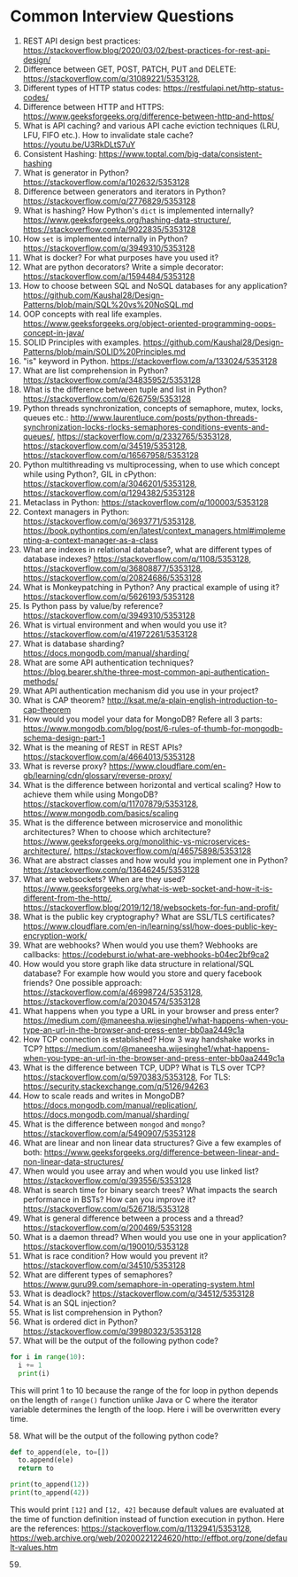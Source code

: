 # Common Interview Questions

1. REST API design best practices: https://stackoverflow.blog/2020/03/02/best-practices-for-rest-api-design/
2. Difference between GET, POST, PATCH, PUT and DELETE: https://stackoverflow.com/q/31089221/5353128, 
3. Different types of HTTP status codes: https://restfulapi.net/http-status-codes/
4. Difference between HTTP and HTTPS: https://www.geeksforgeeks.org/difference-between-http-and-https/
5. What is API caching? and various API cache eviction techniques (LRU, LFU, FIFO etc.). How to invalidate stale cache? https://youtu.be/U3RkDLtS7uY
6. Consistent Hashing: https://www.toptal.com/big-data/consistent-hashing
7. What is generator in Python?  https://stackoverflow.com/a/102632/5353128
8. Difference between generators and iterators in Python? https://stackoverflow.com/q/2776829/5353128
9. What is hashing? How Python's `dict` is implemented internally? https://www.geeksforgeeks.org/hashing-data-structure/, https://stackoverflow.com/a/9022835/5353128
10. How `set` is implemented internally in Python? https://stackoverflow.com/q/3949310/5353128
11. What is docker? For what purposes have you used it?
12. What are python decorators? Write a simple decorator: https://stackoverflow.com/a/1594484/5353128
13. How to choose between SQL and NoSQL databases for any application? https://github.com/Kaushal28/Design-Patterns/blob/main/SQL%20vs%20NoSQL.md
14. OOP concepts with real life examples. https://www.geeksforgeeks.org/object-oriented-programming-oops-concept-in-java/
15. SOLID Principles with examples. https://github.com/Kaushal28/Design-Patterns/blob/main/SOLID%20Principles.md
16. "is" keyword in Python. https://stackoverflow.com/a/133024/5353128
17. What are list comprehension in Python? https://stackoverflow.com/a/34835952/5353128
18. What is the difference between tuple and list in Python? https://stackoverflow.com/q/626759/5353128
19. Python threads synchronization, concepts of semaphore, mutex, locks, queues etc.: http://www.laurentluce.com/posts/python-threads-synchronization-locks-rlocks-semaphores-conditions-events-and-queues/, https://stackoverflow.com/q/2332765/5353128, https://stackoverflow.com/q/34519/5353128, https://stackoverflow.com/q/16567958/5353128
20. Python multithreading vs multiprocessing, when to use which concept while using Python?, GIL in cPython: https://stackoverflow.com/a/3046201/5353128, https://stackoverflow.com/q/1294382/5353128
21. Metaclass in Python: https://stackoverflow.com/q/100003/5353128
22. Context managers in Python: https://stackoverflow.com/q/3693771/5353128, https://book.pythontips.com/en/latest/context_managers.html#implementing-a-context-manager-as-a-class
23. What are indexes in relational database?, what are different types of database indexes? https://stackoverflow.com/q/1108/5353128, https://stackoverflow.com/q/36808877/5353128, https://stackoverflow.com/q/20824686/5353128
24. What is Monkeypatching in Python? Any practical example of using it?  https://stackoverflow.com/q/5626193/5353128
25. Is Python pass by value/by reference? https://stackoverflow.com/q/3949310/5353128
26. What is virtual environment and when would you use it? https://stackoverflow.com/q/41972261/5353128
27. What is database sharding? https://docs.mongodb.com/manual/sharding/
28. What are some API authentication techniques? https://blog.bearer.sh/the-three-most-common-api-authentication-methods/
29. What API authentication mechanism did you use in your project?
30. What is CAP theorem? http://ksat.me/a-plain-english-introduction-to-cap-theorem
31. How would you model your data for MongoDB? Refere all 3 parts: https://www.mongodb.com/blog/post/6-rules-of-thumb-for-mongodb-schema-design-part-1
32. What is the meaning of REST in REST APIs? https://stackoverflow.com/a/4664013/5353128
33. What is reverse proxy? https://www.cloudflare.com/en-gb/learning/cdn/glossary/reverse-proxy/
34. What is the difference between horizontal and vertical scaling? How to achieve them while using MongoDB? https://stackoverflow.com/q/11707879/5353128, https://www.mongodb.com/basics/scaling
35. What is the difference between microservice and monolithic architectures? When to choose which architecture? https://www.geeksforgeeks.org/monolithic-vs-microservices-architecture/, https://stackoverflow.com/q/46575898/5353128
36. What are abstract classes and how would you implement one in Python? https://stackoverflow.com/q/13646245/5353128
37. What are websockets? When are they used? https://www.geeksforgeeks.org/what-is-web-socket-and-how-it-is-different-from-the-http/, https://stackoverflow.blog/2019/12/18/websockets-for-fun-and-profit/
38. What is the public key cryptography? What are SSL/TLS certificates? https://www.cloudflare.com/en-in/learning/ssl/how-does-public-key-encryption-work/
39. What are webhooks? When would you use them? Webhooks are callbacks: https://codeburst.io/what-are-webhooks-b04ec2bf9ca2
40. How would you store graph like data structure in relational/SQL database? For example how would you store and query facebook friends? One possible approach: https://stackoverflow.com/a/46998724/5353128, https://stackoverflow.com/a/20304574/5353128
41. What happens when you type a URL in your browser and press enter? https://medium.com/@maneesha.wijesinghe1/what-happens-when-you-type-an-url-in-the-browser-and-press-enter-bb0aa2449c1a
42. How TCP connection is established? How 3 way handshake works in TCP? https://medium.com/@maneesha.wijesinghe1/what-happens-when-you-type-an-url-in-the-browser-and-press-enter-bb0aa2449c1a
43. What is the difference between TCP, UDP? What is TLS over TCP? https://stackoverflow.com/q/5970383/5353128, For TLS: https://security.stackexchange.com/q/5126/94263
44. How to scale reads and writes in MongoDB? https://docs.mongodb.com/manual/replication/, https://docs.mongodb.com/manual/sharding/
45. What is the difference between `mongod` and `mongo`? https://stackoverflow.com/a/5490907/5353128
46. What are linear and non linear data structures? Give a few examples of both: https://www.geeksforgeeks.org/difference-between-linear-and-non-linear-data-structures/
47. When would you usee array and when would you use linked list? https://stackoverflow.com/q/393556/5353128
48. What is search time for binary search trees? What impacts the search performance in BSTs? How can you improve it? https://stackoverflow.com/q/526718/5353128
49. What is general difference between a process and a thread? https://stackoverflow.com/q/200469/5353128
50. What is a daemon thread? When would you use one in your application? https://stackoverflow.com/q/190010/5353128
51. What is race condition? How would you prevent it? https://stackoverflow.com/q/34510/5353128
52. What are different types of semaphores? https://www.guru99.com/semaphore-in-operating-system.html
53. What is deadlock? https://stackoverflow.com/q/34512/5353128
54. What is an SQL injection? 
55. What is list comprehension in Python?
56. What is ordered dict in Python? https://stackoverflow.com/q/39980323/5353128
57. What will be the output of the following python code?
```python
for i in range(10):
  i += 1
  print(i)
```
This will print 1 to 10 because the range of the for loop in python depends on the length of `range()` function unlike Java or C where the iterator variable determines the length of the loop. Here i will be overwritten every time.

58. What will be the output of the following python code?
```python
def to_append(ele, to=[])
  to.append(ele)
  return to

print(to_append(12))
print(to_append(42))
```

This would print `[12]` and `[12, 42]` because default values are evaluated at the time of function definition instead of function execution in python. Here are the references: https://stackoverflow.com/q/1132941/5353128, https://web.archive.org/web/20200221224620/http://effbot.org/zone/default-values.htm

59. 

